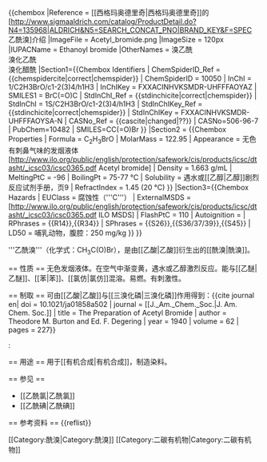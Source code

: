 {{chembox
|Reference = <ref>[[西格玛奥德里奇|西格玛奥德里奇]]的[http://www.sigmaaldrich.com/catalog/ProductDetail.do?N4=135968|ALDRICH&N5=SEARCH_CONCAT_PNO|BRAND_KEY&F=SPEC 乙酰溴]介绍</ref>
|ImageFile = Acetyl_bromide.png 
|ImageSize = 120px
|IUPACName = Ethanoyl bromide
|OtherNames = 溴乙酰<br />溴化乙酰<br />溴化醋酰
|Section1={{Chembox Identifiers
| ChemSpiderID_Ref = {{chemspidercite|correct|chemspider}}
| ChemSpiderID = 10050
| InChI = 1/C2H3BrO/c1-2(3)4/h1H3
| InChIKey = FXXACINHVKSMDR-UHFFFAOYAZ
| SMILES1 = BrC(=O)C
| StdInChI_Ref = {{stdinchicite|correct|chemspider}}
| StdInChI = 1S/C2H3BrO/c1-2(3)4/h1H3
| StdInChIKey_Ref = {{stdinchicite|correct|chemspider}}
| StdInChIKey = FXXACINHVKSMDR-UHFFFAOYSA-N
| CASNo_Ref = {{cascite|changed|??}}
| CASNo=506-96-7
| PubChem=10482
| SMILES=CC(=O)Br
  }}
|Section2 = {{Chembox Properties
|  Formula = C<sub>2</sub>H<sub>3</sub>BrO
|  MolarMass = 122.95
|  Appearance = 无色有刺鼻气味的发烟液体<ref name="ilo">[http://www.ilo.org/public/english/protection/safework/cis/products/icsc/dtasht/_icsc03/icsc0365.pdf Acetyl bromide]</ref>
|  Density = 1.663 g/mL 
|  MeltingPtC = -96
|  BoilingPt = 75-77 °C
|  Solubility = 遇水或[[乙醇|乙醇]]剧烈反应<ref name="sjsc">试剂手册，页9</ref>
|  RefractIndex = 1.45 (20 °C)
  }}
|Section3={{Chembox Hazards
|  EUClass = 腐蚀性（'''C'''）
|  ExternalMSDS = [http://www.ilo.org/public/english/protection/safework/cis/products/icsc/dtasht/_icsc03/icsc0365.pdf ILO MSDS]
|  FlashPtC = 110
|  Autoignition =
|  RPhrases = {{R14}},{{R34}} 
|  SPhrases = {{S26}},{{S36/37/39}},{{S45}}
|  LD50 = 哺乳动物，腹腔：250 mg/kg <ref name="sjsc" />
  }}
}}

'''乙酰溴'''（化学式：CH<sub>3</sub>C(O)Br），是由[[乙酸|乙酸]]衍生出的[[酰溴|酰溴]]。

== 性质 ==
无色发烟液体。在空气中渐变黄，遇水或乙醇激烈反应。能与[[乙醚|乙醚]]、[[苯|苯]]、[[氯仿|氯仿]]混溶。易燃。有刺激性。<ref name="sjsc" />

== 制取 ==
可由[[乙酸|乙酸]]与[[三溴化磷|三溴化磷]]作用得到：<ref>{{cite journal en| doi = 10.1021/ja01858a502 | journal = [[J._Am._Chem._Soc.|J. Am. Chem. Soc.]] | title = The Preparation of Acetyl Bromide | author = Theodore M. Burton and Ed. F. Degering | year = 1940 | volume = 62 | pages = 227}}</ref>

: <math>\rm \ 3 CH_3COOH+PBr_3 \rightarrow CH_3COBr+H_3PO_3</math>

== 用途 ==
用于[[有机合成|有机合成]]，制造染料。<ref name="sjsc" />

== 参见 ==
* [[乙酰氯|乙酰氯]]
* [[乙酰碘|乙酰碘]]

== 参考资料 ==
{{reflist}}

[[Category:酰溴|Category:酰溴]]
[[Category:二碳有机物|Category:二碳有机物]]